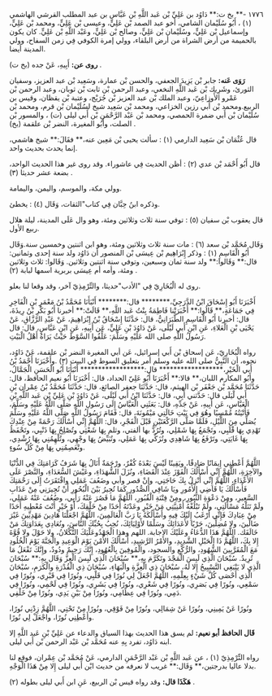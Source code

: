 ١٧٧٦ -** بخ ت:** دَاوُد بن عَلِيِّ بْن عَبد اللَّهِ بْن عَبَّاس بن عبد المطلب القرشي الهاشمي (١) ، أَبُو سُلَيْمان الشامي، أخو عبد الصمد بْن عَلِيٍّ، وعيسى بْن عَلِيٍّ، ومحمد بْن عَلِيٍّ، وإسماعيل بْن عَلِيٍّ، وسُلَيْمان بْن عَلِيٍّ، وصالح بْن عَلِيٍّ، وعَبْد اللَّهِ بْن عَلِيٍّ. كان يكون بالحميمة من أرض الشراة من أرض البلقاء، وولي إمرة الكوفي فِي زمن السفاح، وولي المدينة أيضا.

**روى عن:** أَبِيهِ، عَنْ جده (بخ ت) .

**رَوَى عَنه:** جابر بْن يَزِيدَ الجعفي، والحسن بْن عمارة، وسَعِيد بْن عبد العزيز، وسفيان الثورئ، وشَرِيك بْن عَبد اللَّهِ النخعي، وعبد الرحمن بْن ثابت بْن ثوبان، وعبد الرحمن بْن عَمْرو الأَوزاعِيّ، وعبد الملك بْن عبد العزيز بْن جُرَيْج، وعتبة بْن يقظان، وقيس بن الربيع.ومحمد بْن أَبي رزين الخزاعي، ومحمد بْن سَعِيد شيخ لسُلَيْمان بْن قرم، ومحمد بْن سُلَيْمان بْن أَبي ضمرة الحمصي، ومحمد بْن عَبْد الرَّحْمَنِ بْن أَبي ليلى (ت) ، والمسور بْن الصلت، وأَبُو المغيرة، النضر بْن علقمة (بخ) .

قال عُثْمَان بْن سَعِيد الدارمي (١) : سألت يحيى بْن مَعِين عنه،** فقَالَ:** شيخ هاشمي، إنما يحدث بحديث واحد.

قال أَبُو أَحْمَد بْن عدي (٢) : أظن الحديث فِي عاشوراء. وقد روى غير هذا الحديث الواحد، بضعة عشر حديثا (٣) .

وولي مكة، والموسم، واليمن، واليمامة.

وذكره ابنُ حِبَّان فِي كتاب"الثقات، وَقَال (٤) : يخطئ.

قال يعقوب بْن سفيان (٥) : توفي سنة ثلاث وثلاثين ومئة، وهو وال عَلَى المدينة، ليلة هلال ربيع الأول.

وَقَال مُحَمَّد بْن سعد (٦) : مات سنة ثلاث وثلاثين ومئة، وهو ابن اثنتين وخمسين سنة.وَقَال أَبُو الْقَاسِمِ (١) : وذكر إِبْرَاهِيم بْن عِيسَى بْن المنصور أن دَاوُد ولد سنة إحدى وثمانين: قال:** وَقَالوا:** ولد سنة ثمان وسبعين، وتوفي سنة اثنتين وثلاثين. وَقَالوا: ثلاث وثلاثين ومئة، وأمه أم عِيسَى بربرية اسمها لبابة (٢) .

روى له الْبُخَارِيّ فِي "الأدب"حديثا، والتِّرْمِذِيّ آخر، وقد وقعا لنا بعلو.

أَخْبَرَنَا أَبُو إِسْحَاقَ ابْنُ الدَّرَجِيِّ،******** قال:******** أَنْبَأَنَا مُحَمَّدُ بْنُ مَعْمَرِ بْنِ الْفَاخِرِ فِي جَمَاعَةٍ،** قَالُوا:** أَخْبَرَتْنا فَاطِمَةُ بِنْتُ عَبد اللَّهِ،** قَالَتْ:** أخبرنا أَبُو بَكْرِ بْنُ رِيذَةَ، قال: أخبرنا أَبُو الْقَاسِمِ الطَّبَرَانِيُّ، قال: حَدَّثَنَا إِسْحَاقُ بْنُ إِبْرَاهِيمَ، عَنْ عَبْدِ الرَّزَّاقِ، عَنْ يَحْيَى بْنِ الْعَلاءِ، عَنِ ابْنِ أَبي لَيْلَى، عَنْ دَاوُدَ بْنِ عَلِيٍّ، عَن أَبِيهِ، عَنِ ابْنِ عَبَّاسٍ، قال: قال رَسُولُ اللَّهِ صلى الله عَلَيْهِ وسَلَّمَ: عَلِّقُوا السَّوْطَ حَيْثُ يَرَاهُ أَهْلُ الْبَيْتِ.

رواه الْبُخَارِيّ، عَن إسحاق بْن أَبي إسرائيل، عَن أبي المغيرة النضر بْن علقمة، عَنْ دَاوُد، نحوه، أن النَّبِيُّ صلى الله عليه وسلم أمر بتعليق السوط فِي البيت (٣) .وأَخْبَرَنَا أَحْمَدُ بْنُ أَبي الْخَيْرِ،****************** قال:****************** أَنْبَأَنَا أَبُو الْحَسَنِ الْجَمَّالُ، وأَبُو المكارم اللبان،** قالا:** أَخْبَرَنَا أَبُو عَلِيّ الحداد، قال: أَخْبَرَنَا أَبُو نعيم الحافظ، قال: حَدَّثَنَا مُحَمَّد بْن جَعْفَر بْن الهيثم، قال: حَدَّثَنَا جعفر الصائغ، قال: حَدَّثَنَا مُحَمَّدُ بْنُ عِمْران بْنِ أَبي لْيَلَى قال: حَدَّثني أَبِي، قال: حَدَّثَنَا ابْنُ أَبي لَيْلَى، عَنْ دَاوُدَ بْنِ عَلِيِّ بْنِ عَبد اللَّهِ بْنِ الْعَبَّاسِ، عَن أَبِيهِ، عَنْ جَدِّهِ، قال: بَعَثَنِي الْعَبَّاسُ إِلَى رَسُولِ اللَّهِ صَلَّى اللَّهُ عَلَيْهِ وسَلَّمَ، فَأَتْيَتُهُ مُمْسِيًا وهُوَ فِي بَيْتِ خَالَتِي مَيْمُونَةَ، قال: فَقَامَ رَسُولُ اللَّهِ صَلَّى اللَّهُ عَلَيْهِ وسَلَّمَ يُصَلِّي مِنَ اللَّيْلِ، فَلَمَّا صَلَّى الرَّكْعَتَيْنِ قَبْلَ الْفَجْرِ، قال: اللَّهُمَّ إِنِّي أَسْأَلُكَ رَحْمَةً مِنْ عِنْدِكَ تَهْدِي بِهَا قْلَبِي، وتَجْمَعُ بِهَا شَمْلِي، وتُرُدُّ بها ألفتي، وثلم بِهَا شَعْثِي وتُصْلِحُ بِهَا ذَنْبِي، وتَحْفَظُ بِهَا غَايَتِي، وتَرْفَعُ بِهَا شَاهِدِي وتُزَكِّي بِهَا عَمَلِي، وتُبَيِّضُ بِهَا وجْهِي، وتُلْهِمُنِي بِهَا رُشْدِي، وتْعَصِمُنِي بِهَا مِنْ كُلِّ سُوءٍ.

اللَّهُمَّ أَعْطِنِي إِيمَانًا صَادِقًا، ويَقِينًا لَيْسَ بَعْدَهُ كُفْرٌ، ورْحَمَةٌ أَنَالُ بِهَا شَرَفُ كَرَامَتِكَ فِي الدُّنْيَا والآخِرَةِ، اللَّهُمَّ إِنِّي أَسْأَلُكَ الْفَوْزَ عِنْدَ الْقَضَاءِ، ونُزَلَ الشُّهَدَاءِ، وعَيْشَ السُّعَدَاءِ، والنَّصْرَ عَلَى الأَعْدَاءِ، اللَّهُمَّ إِنِّي أُنْزِلُ بِكَ حَاجَتِي، وإِنْ قصر وأبي وضَعُفَ عَمَلِي وافْتَقَرَتُ إِلَى رَحْمَتِكَ فَأَسْأَلُكَ يَا قَاضِي الأُمُورِ ويَا شَافِي الصُّدُورِ كَمَا تُجِيرُ بَيْنَ الْبُحُورِ أَنْ تُجِيرَنِي مِنْ عَذَابِ السَّعِيرِ، ومِنْ دَعْوَةِ الثُّبُورِ، ومِنْ فِتْنَةِ الْقُبُورِ، اللَّهُمَّ مَا قَصُرَ عَنْهُ رَأْيِي، وضُعُفَ عَنْهُ عَمَلِي، ولَمْ تَنَلْهُ مَسْأَلَتِي، ولَمْ تَبْلُغْهُ أُمْنِيَّتِي مَنْ خَيْرٍ وعَدْتَهُ أَحَدًا مِنْ خَلْقِكَ، أَوْ خَيْرٍ أَنْتَ مُعْطِيهِ أَحَدًا مِنْ عِبَادِكَ فَإِنِّي أَرْغَبُ إِلَيْكَ فِيهِ وأَسْأَلُكَهُ يَا رَبَّ الْعَالَمِينَ، اللَّهُمَّ اجْعَلْنَا هَادِينَ مَهْدِيِّينَ غَيْرَ ضَالِّينَ، ولا مُضِلِّينَ، حَرْبًا لأَعَدَائِكَ وسَلْمًا لأَوْلِيَائِكَ، نُحِبُ بِحُبِّكَ النَّاسَ، ونُعَادِي بِعَدَاوَتِكَ مَنْ خَالَفَك. اللَّهُمَّ هَذَا الدُّعَاءُ وعَلَيْكَ الاجابة. اللهم وهذا الْجَهْدُوعَلْيَكَ التُّكْلانُ، ولا حَوْلَ ولا قُوَّةَ إِلا بِكَ، اللَّهُمَّ ذَا الْحَبْلِ الشَّدِيدِ، والأَمْرُ الرَّشِيدِ، أَسْأَلُكَ الأَمْنَ يَوْمَ الْوَعِيدِ والْجَنَّةَ يَوْمَ الْخُلُودِ مَعَ الْمُقَرَّبِينَ الشُّهُودِ، والرُّكَّعِ والسجود، والْمُوفِينَ بِالْعُهُودِ، إِنَّكَ رَحِيمٌ ودُودٌ، وإِنَّكَ تَفْعَلُ مَا تُرِيدُ. سُبْحَانَ الَّذِي لَبِسَ الْمَجْدَ وتَكَرَّمَ بِهِ،** سُبْحَانَ الَّذِي لَبِسَ الْعِزَّ وَقَال بِهِ:** سُبْحَانَ الَّذِي لا يَنْبَغِي التَّسْبِيحُ إِلا لَهُ، سُبْحَانَ ذِي الْعِزَّةِ والْبَهَاءِ، سُبْحَانَ ذِي الْقُدْرَةِ والْكَرَمِ، سُبْحَانَ الَّذِي أَحْصَى كُلَّ شَيْءٍ بِعِلْمِهِ، اللَّهُمَّ اجْعَلْ لِي نُورًا فِي قَلْبِي، ونُورًا فِي قَبْرِي، ونُورًا فِي سَمْعِي، ونُورًا فِي بَصَرِي، ونُورًا فِي شَعْرِي، ونُورًا فِي بَشَرِي، ونُورًا فِي لَحْمِي، ونُورًا فِي دَمِي، ونُورًا فِي عِظَامِي، ونُورًا مِنْ بَيْنِ يَدِي، ونُورًا مِنْ خَلْفِي.

ونُورًا عَنْ يَمِينِي، ونُورًا عَنْ شِمَالِي، ونُورًا مِنْ فَوْقِي، ونُورًا مِنْ تَحْتِي، اللَّهُمَّ زِدْنِي نُورًا، وأَعْطِنِي نُورًا، واجْعَلْ لِي نُورًا.

**قَال الحافظ أبو نعيم:** لم يسق هذا الحديث بهذا السياق والدعاء عن عَلِيِّ بْنِ عَبد اللَّهِ إلا ابنه دَاوُد، تفرد بِهِ عنه مُحَمَّد بْن عَبْد الرحمن بْن أَبي ليلى.

رواه التِّرْمِذِيّ (١) ، عن عَبد اللَّهِ بْن عَبْد الرَّحْمَنِ الدارمي، عَنْ مُحَمَّد بْن عِمْران، فوقع لنا بدلا عاليا بدرجتين،** وَقَال:** غريب لا نعرفه من حديث ابْن أَبي ليلى إِلا مِنْ هَذَا الْوَجْهِ.

**هَكَذَا قال:** وقد رواه قيس بْن الربيع، عَنِ ابن أَبي ليلى بطوله (٢) .